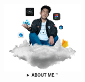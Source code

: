 <div align="center">
<a href="http://www.bastndev.com/">
<img width="50%" src="@bastndev/IMG/Gif/gohit.gif" title="bastndev.com">
</a>
</div>


<!-- code IMG -->
<details >
<summary align="center"><b>ABOUT ME</b>.™</summary>

<!-- </br> -->
<h6>Our team is composed of passionate developers dedicated to customizing and providing exclusive materials for your GitHub profile. Here, you will find a wide range of resources that will help you stand out and enhance your presence on this collaborative development platform. From custom themes to project templates, we are committed to providing you with the necessary tools.</h6>

[![Ashutosh's github activity graph](https://github-readme-activity-graph.vercel.app/graph?username=bastndev&bg_color=0d1117&color=ffffff&line=FC7E0E&point=f9fafa&area=true&hide_border=true)](https://github.com/ashutosh00710/github-readme-activity-graph)




<div align="right">
<p><img width="20%" src="https://profile-counter.glitch.me/{bastndev}/count.svg"/></p>
</div>

</details>

